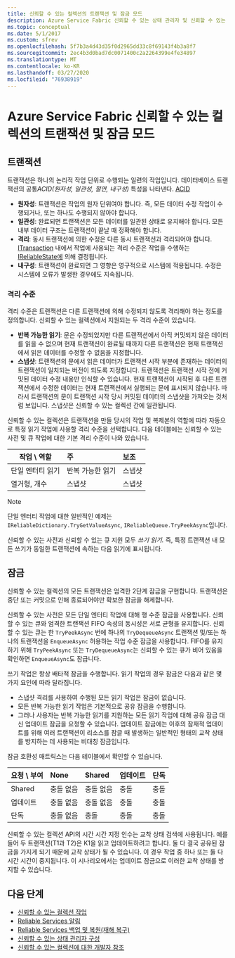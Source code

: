 ```yaml
---
title: 신뢰할 수 있는 컬렉션의 트랜잭션 및 잠금 모드
description: Azure Service Fabric 신뢰할 수 있는 상태 관리자 및 신뢰할 수 있는 컬렉션 트랜잭션 및 잠금.
ms.topic: conceptual
ms.date: 5/1/2017
ms.custom: sfrev
ms.openlocfilehash: 5f7b3a4d43d35f0d2965dd33c8f69143f4b3a8f7
ms.sourcegitcommit: 2ec4b3d0bad7dc0071400c2a2264399e4fe34897
ms.translationtype: MT
ms.contentlocale: ko-KR
ms.lasthandoff: 03/27/2020
ms.locfileid: "76938919"
---
```

# <a name="transactions-and-lock-modes-in-azure-service-fabric-reliable-collections"></a>Azure Service Fabric 신뢰할 수 있는 컬렉션의 트랜잭션 및 잠금 모드

## <a name="transaction"></a>트랜잭션

트랜잭션은 하나의 논리적 작업 단위로 수행되는 일련의 작업입니다. 데이터베이스 트랜잭션의 공통*ACID(원자성,* *일관성,* *절연,* *내구성)* 특성을 나타낸다. [ACID](https://en.wikipedia.org/wiki/ACID)

* **원자성**: 트랜잭션은 작업의 원자 단위여야 합니다. 즉, 모든 데이터 수정 작업이 수행되거나, 또는 하나도 수행되지 않아야 합니다.
* **일관성**: 완료되면 트랜잭션은 모든 데이터를 일관된 상태로 유지해야 합니다. 모든 내부 데이터 구조는 트랜잭션이 끝날 때 정확해야 합니다.
* **격리**: 동시 트랜잭션에 의한 수정은 다른 동시 트랜잭션과 격리되어야 합니다. [ITransaction](https://docs.microsoft.com/dotnet/api/microsoft.servicefabric.data.itransaction?view=azure-dotnet) 내에서 작업에 사용되는 격리 수준은 작업을 수행하는 [IReliableState에](https://docs.microsoft.com/dotnet/api/microsoft.servicefabric.data.ireliablestate?view=azure-dotnet) 의해 결정됩니다.
* **내구성**: 트랜잭션이 완료되면 그 영향은 영구적으로 시스템에 적용됩니다. 수정은 시스템에 오류가 발생한 경우에도 지속됩니다.

### <a name="isolation-levels"></a>격리 수준

격리 수준은 트랜잭션은 다른 트랜잭션에 의해 수정되지 않도록 격리해야 하는 정도를 정의합니다.
신뢰할 수 있는 컬렉션에서 지원되는 두 격리 수준이 있습니다.

* **반복 가능한 읽기**: 문은 수정되었지만 다른 트랜잭션에서 아직 커밋되지 않은 데이터를 읽을 수 없으며 현재 트랜잭션이 완료될 때까지 다른 트랜잭션은 현재 트랜잭션에서 읽은 데이터를 수정할 수 없음을 지정합니다.
* **스냅샷**: 트랜잭션의 문에서 읽은 데이터가 트랜잭션 시작 부분에 존재하는 데이터의 트랜잭션이 일치되는 버전이 되도록 지정합니다.
  트랜잭션은 트랜잭션 시작 전에 커밋된 데이터 수정 내용만 인식할 수 있습니다.
  현재 트랜잭션이 시작된 후 다른 트랜잭션에서 수정한 데이터는 현재 트랜잭션에서 실행되는 문에 표시되지 않습니다.
  따라서 트랜잭션의 문이 트랜잭션 시작 당시 커밋된 데이터의 스냅샷을 가져오는 것처럼 보입니다.
  스냅샷은 신뢰할 수 있는 컬렉션 간에 일관됩니다.

신뢰할 수 있는 컬렉션은 트랜잭션을 만들 당시의 작업 및 복제본의 역할에 따라 자동으로 특정 읽기 작업에 사용할 격리 수준을 선택합니다.
다음 테이블에는 신뢰할 수 있는 사전 및 큐 작업에 대한 기본 격리 수준이 나와 있습니다.

| 작업 \ 역할 | 주 | 보조 |
| --- |:--- |:--- |
| 단일 엔터티 읽기 |반복 가능한 읽기 |스냅샷 |
| 열거형, 개수 |스냅샷 |스냅샷 |

> [!NOTE]
> 단일 엔터티 작업에 대한 일반적인 예제는 `IReliableDictionary.TryGetValueAsync`, `IReliableQueue.TryPeekAsync`입니다.
> 

신뢰할 수 있는 사전과 신뢰할 수 있는 큐 지원 모두 *쓰기 읽기.*
즉, 특정 트랜잭션 내 모든 쓰기가 동일한 트랜잭션에 속하는 다음 읽기에 표시됩니다.

## <a name="locks"></a>잠금

신뢰할 수 있는 컬렉션의 모든 트랜잭션은 엄격한 2단계 잠금을 구현합니다. 트랜잭션은 중단 또는 커밋으로 인해 종료되어야만 확보한 잠금을 해제합니다.

신뢰할 수 있는 사전은 모든 단일 엔터티 작업에 대해 행 수준 잠금을 사용합니다.
신뢰할 수 있는 큐와 엄격한 트랜잭션 FIFO 속성의 동시성은 서로 균형을 유지합니다.
신뢰할 수 있는 큐는 한 `TryPeekAsync` 번에 하나의 `TryDequeueAsync` 트랜잭션 및/또는 하나의 트랜잭션을 `EnqueueAsync` 허용하는 작업 수준 잠금을 사용합니다.
FIFO를 유지하기 위해 `TryPeekAsync` 또는 `TryDequeueAsync`는 신뢰할 수 있는 큐가 비어 있음을 확인하면 `EnqueueAsync`도 잠급니다.

쓰기 작업은 항상 배타적 잠금을 수행합니다.
읽기 작업의 경우 잠금은 다음과 같은 몇 가지 요인에 따라 달라집니다.

- 스냅샷 격리를 사용하여 수행된 모든 읽기 작업은 잠금이 없습니다.
- 모든 반복 가능한 읽기 작업은 기본적으로 공유 잠금을 수행합니다.
- 그러나 사용자는 반복 가능한 읽기를 지원하는 모든 읽기 작업에 대해 공유 잠금 대신 업데이트 잠금을 요청할 수 있습니다.
업데이트 잠금에는 이후의 잠재적 업데이트를 위해 여러 트랜잭션이 리소스를 잠글 때 발생하는 일반적인 형태의 교착 상태를 방지하는 데 사용되는 비대칭 잠금입니다.

잠금 호환성 매트릭스는 다음 테이블에서 확인할 수 있습니다.

| 요청 \ 부여 | None | Shared | 업데이트 | 단독 |
| --- |:--- |:--- |:--- |:--- |
| Shared |충돌 없음 |충돌 없음 |충돌 |충돌 |
| 업데이트 |충돌 없음 |충돌 없음 |충돌 |충돌 |
| 단독 |충돌 없음 |충돌 |충돌 |충돌 |

신뢰할 수 있는 컬렉션 API의 시간 시간 지정 인수는 교착 상태 검색에 사용됩니다.
예를 들어 두 트랜잭션(T1과 T2)은 K1을 읽고 업데이트하려고 합니다.
둘 다 결국 공유된 잠금을 가지게 되기 때문에 교착 상태가 될 수 있습니다.
이 경우 작업 중 하나 또는 둘 다 시간 시간이 중지됩니다. 이 시나리오에서는 업데이트 잠금으로 이러한 교착 상태를 방지할 수 있습니다.

## <a name="next-steps"></a>다음 단계

* [신뢰할 수 있는 컬렉션 작업](service-fabric-work-with-reliable-collections.md)
* [Reliable Services 알림](service-fabric-reliable-services-notifications.md)
* [Reliable Services 백업 및 복원(재해 복구)](service-fabric-reliable-services-backup-restore.md)
* [신뢰할 수 있는 상태 관리자 구성](service-fabric-reliable-services-configuration.md)
* [신뢰할 수 있는 컬렉션에 대한 개발자 참조](https://msdn.microsoft.com/library/azure/microsoft.servicefabric.data.collections.aspx)
